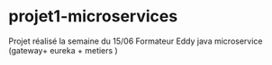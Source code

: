 # projet1-microservices
Projet réalisé la semaine du 15/06 Formateur Eddy java microservice (gateway+ eureka + metiers )
